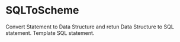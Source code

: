 # SQLToScheme
Convert Statement to Data Structure and retun Data Structure to SQL statement. Template SQL statement.
